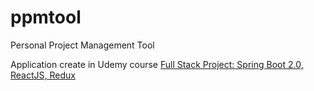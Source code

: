 # ppmtool
Personal Project Management Tool

Application create in Udemy course [Full Stack Project: Spring Boot 2.0, ReactJS, Redux](https://www.udemy.com/full-stack-project-spring-boot-20-react-redux/learn/v4/overview)
